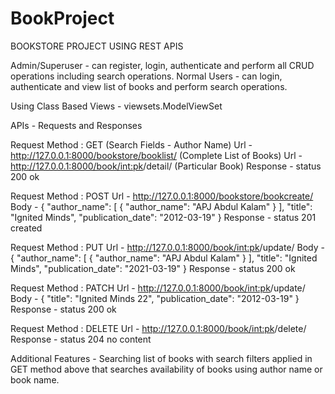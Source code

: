 # BookProject
BOOKSTORE PROJECT USING REST APIS


Admin/Superuser - can register, login, authenticate and perform all CRUD operations including search operations.
Normal Users - can login, authenticate and view list of books and perform search operations.

Using Class Based Views - viewsets.ModelViewSet

APIs - Requests and Responses

Request Method : GET (Search Fields - Author Name)
Url - http://127.0.0.1:8000/bookstore/booklist/  (Complete List of Books)
Url - http://127.0.0.1:8000/book/<int:pk>/detail/ (Particular Book)
Response - status 200 ok

Request Method : POST
Url - http://127.0.0.1:8000/bookstore/bookcreate/
Body - {
    "author_name": [
        {
            "author_name": "APJ Abdul Kalam"
        }
    ],
    "title": "Ignited Minds",
    "publication_date": "2012-03-19"
}
Response - status 201 created


Request Method : PUT
Url - http://127.0.0.1:8000/book/<int:pk>/update/
Body - {
    "author_name": [
        {
            "author_name": "APJ Abdul Kalam"
        }
    ],
    "title": "Ignited Minds",
    "publication_date": "2021-03-19"
}
Response - status 200 ok


Request Method : PATCH
Url - http://127.0.0.1:8000/book/<int:pk>/update/
Body - {
    "title": "Ignited Minds 22",
    "publication_date": "2012-03-19"
}
Response - status 200 ok


Request Method : DELETE
Url - http://127.0.0.1:8000/book/<int:pk>/delete/
Response - status 204 no content

Additional Features - Searching list of books with search filters applied in GET method above that searches availability of books using author name or book name.
